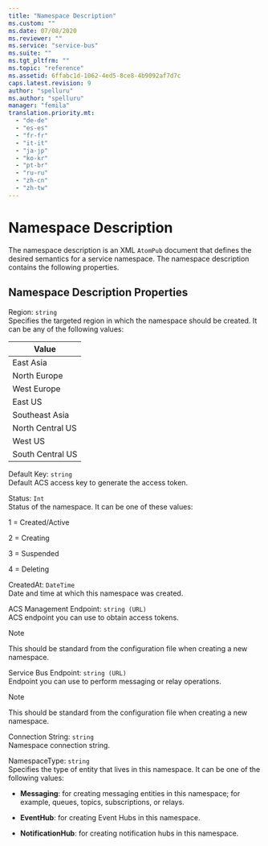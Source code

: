 ```yaml
---
title: "Namespace Description"
ms.custom: ""
ms.date: 07/08/2020
ms.reviewer: ""
ms.service: "service-bus"
ms.suite: ""
ms.tgt_pltfrm: ""
ms.topic: "reference"
ms.assetid: 6ffabc1d-1062-4ed5-8ce8-4b9092af7d7c
caps.latest.revision: 9
author: "spelluru"
ms.author: "spelluru"
manager: "femila"
translation.priority.mt: 
  - "de-de"
  - "es-es"
  - "fr-fr"
  - "it-it"
  - "ja-jp"
  - "ko-kr"
  - "pt-br"
  - "ru-ru"
  - "zh-cn"
  - "zh-tw"
---
```

# Namespace Description
The namespace description is an XML `AtomPub` document that defines the desired semantics for a service namespace. The namespace description contains the following properties.  
  
##  <a name="RESTAPIv2_1"></a> Namespace Description Properties  
 Region: `string`  
 Specifies the targeted region in which the namespace should be created. It can be any of the following values:  
  
|Value|  
|-----------|  
|East Asia|  
|North Europe|  
|West Europe|  
|East US|  
|Southeast Asia|  
|North Central US|  
|West US|  
|South Central US|  
  
 Default Key: `string`  
 Default ACS access key to generate the access token.  
  
 Status: `Int`  
 Status of the namespace. It can be one of these values:  
  
 1 = Created/Active  
  
 2 = Creating  
  
 3 = Suspended  
  
 4 = Deleting  
  
 CreatedAt: `DateTime`  
 Date and time at which this namespace was created.  
  
 ACS Management Endpoint: `string (URL)`  
 ACS endpoint you can use to obtain access tokens.  
  
> [!NOTE]
>  This should be standard from the configuration file when creating a new namespace.  
  
 Service Bus Endpoint: `string (URL)`  
 Endpoint you can use to perform messaging or relay operations.  
  
> [!NOTE]
>  This should be standard from the configuration file when creating a new namespace.  
  
 Connection String: `string`  
 Namespace connection string.  
  
 NamespaceType: `string`  
 Specifies the type of entity that lives in this namespace. It can be one of the following values:  
  
-   **Messaging**: for creating messaging entities in this namespace; for example, queues, topics, subscriptions, or relays.  
  
-   **EventHub**: for creating Event Hubs in this namespace.  
  
-   **NotificationHub**: for creating notification hubs in this namespace.